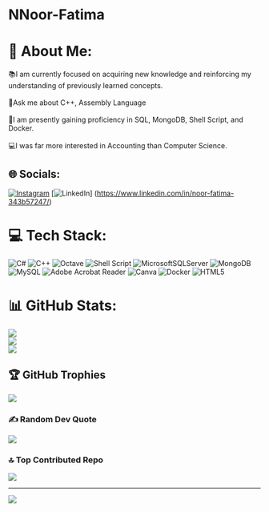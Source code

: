 # NNoor-Fatima
# 💫 About Me:
📚I am currently focused on acquiring new knowledge and reinforcing my understanding of previously learned concepts.<br><br>👻Ask me about C++, Assembly Language<br><br>📌I am presently gaining proficiency in SQL, MongoDB, Shell Script, and Docker.<br><br>💻I was far more interested in Accounting than Computer Science.


## 🌐 Socials:
[![Instagram](https://img.shields.io/badge/Instagram-%23E4405F.svg?logo=Instagram&logoColor=white)](https://instagram.com/noorfatimaa_19) [![LinkedIn](https://img.shields.io/badge/LinkedIn-%230077B5.svg?logo=linkedin&logoColor=white)] (https://www.linkedin.com/in/noor-fatima-343b57247/) 

# 💻 Tech Stack:
![C#](https://img.shields.io/badge/c%23-%23239120.svg?style=plastic&logo=csharp&logoColor=white) ![C++](https://img.shields.io/badge/c++-%2300599C.svg?style=plastic&logo=c%2B%2B&logoColor=white) ![Octave](https://img.shields.io/badge/OCTAVE-darkblue?style=plastic&logo=octave&logoColor=fcd683) ![Shell Script](https://img.shields.io/badge/shell_script-%23121011.svg?style=plastic&logo=gnu-bash&logoColor=white) ![MicrosoftSQLServer](https://img.shields.io/badge/Microsoft%20SQL%20Server-CC2927?style=plastic&logo=microsoft%20sql%20server&logoColor=white) ![MongoDB](https://img.shields.io/badge/MongoDB-%234ea94b.svg?style=plastic&logo=mongodb&logoColor=white) ![MySQL](https://img.shields.io/badge/mysql-%2300000f.svg?style=plastic&logo=mysql&logoColor=white) ![Adobe Acrobat Reader](https://img.shields.io/badge/Adobe%20Acrobat%20Reader-EC1C24.svg?style=plastic&logo=Adobe%20Acrobat%20Reader&logoColor=white) ![Canva](https://img.shields.io/badge/Canva-%2300C4CC.svg?style=plastic&logo=Canva&logoColor=white) ![Docker](https://img.shields.io/badge/docker-%230db7ed.svg?style=plastic&logo=docker&logoColor=white) ![HTML5](https://img.shields.io/badge/html5-%23E34F26.svg?style=plastic&logo=html5&logoColor=white)
# 📊 GitHub Stats:
![](https://github-readme-stats.vercel.app/api?username=NNoorFatima&theme=radical&hide_border=false&include_all_commits=true&count_private=true)<br/>
![](https://github-readme-streak-stats.herokuapp.com/?user=NNoorFatima&theme=radical&hide_border=false)<br/>
![](https://github-readme-stats.vercel.app/api/top-langs/?username=NNoorFatima&theme=radical&hide_border=false&include_all_commits=true&count_private=true&layout=compact)

## 🏆 GitHub Trophies
![](https://github-profile-trophy.vercel.app/?username=NNoorFatima&theme=radical&no-frame=false&no-bg=true&margin-w=4)

### ✍️ Random Dev Quote
![](https://quotes-github-readme.vercel.app/api?type=horizontal&theme=dark)

### 🔝 Top Contributed Repo
![](https://github-contributor-stats.vercel.app/api?username=NNoorFatima&limit=5&theme=radical&combine_all_yearly_contributions=true)

---
[![](https://visitcount.itsvg.in/api?id=NNoorFatima&icon=2&color=5)](https://visitcount.itsvg.in)

<!-- Proudly created with GPRM ( https://gprm.itsvg.in ) -->
